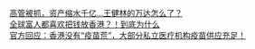   
[高管被抓，资产缩水千亿…王健林的万达怎么了？](http://www.dianyue.me/archives/056/r8a4e1u2suoff1zo/)  
[全球富人都喜欢把钱放香港？！到底为什么](http://www.dianyue.me/archives/015/v8txcjgblddbj6eb/)  
[官方回应：香港没有“疫苗荒”，大部分私立医疗机构疫苗供应充足！](http://www.dianyue.me/archives/015/85sni34wnpbkk5sg/)